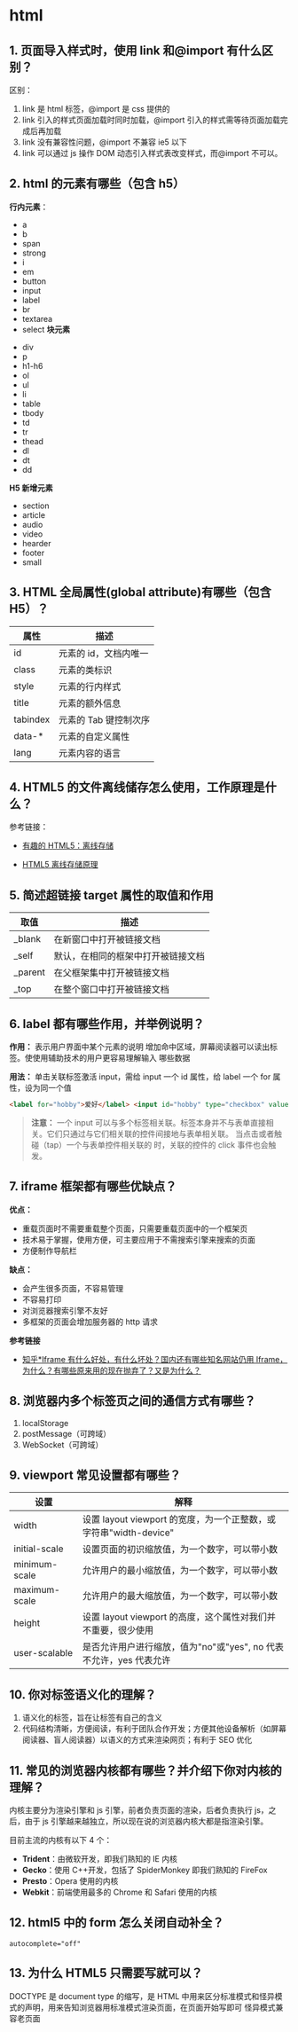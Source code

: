 # html

## 1. 页面导入样式时，使用 link 和@import 有什么区别？

区别：

1. link 是 html 标签，@import 是 css 提供的
2. link 引入的样式页面加载时同时加载，@import 引入的样式需等待页面加载完成后再加载
3. link 没有兼容性问题，@import 不兼容 ie5 以下
4. link 可以通过 js 操作 DOM 动态引入样式表改变样式，而@import 不可以。

## 2. html 的元素有哪些（包含 h5）

**行内元素**：

- a
- b
- span
- strong
- i
- em
- button
- input
- label
- br
- textarea
- select
  **块元素**

* div
* p
* h1-h6
* ol
* ul
* li
* table
* tbody
* td
* tr
* thead
* dl
* dt
* dd

**H5 新增元素**

- section
- article
- audio
- video
- hearder
- footer
- small

## 3. HTML 全局属性(global attribute)有哪些（包含 H5）？

| 属性     | 描述                  |
| -------- | --------------------- |
| id       | 元素的 id，文档内唯一 |
| class    | 元素的类标识          |
| style    | 元素的行内样式        |
| title    | 元素的额外信息        |
| tabindex | 元素的 Tab 键控制次序 |
| data-\*  | 元素的自定义属性      |
| lang     | 元素内容的语言        |

## 4. HTML5 的文件离线储存怎么使用，工作原理是什么？

参考链接：

- [有趣的 HTML5：离线存储](https://segmentfault.com/a/1190000000732617)

- [HTML5 离线存储原理](https://segmentfault.com/a/1190000006984353)

## 5. 简述超链接 target 属性的取值和作用

| 取值     | 描述                               |
| -------- | ---------------------------------- |
| \_blank  | 在新窗口中打开被链接文档           |
| \_self   | 默认，在相同的框架中打开被链接文档 |
| \_parent | 在父框架集中打开被链接文档         |
| \_top    | 在整个窗口中打开被链接文档         |

## 6. label 都有哪些作用，并举例说明？

**作用：**
表示用户界面中某个元素的说明
增加命中区域，屏幕阅读器可以读出标签。使使用辅助技术的用户更容易理解输入 哪些数据

**用法：**
单击关联标签激活 input，需给 input 一个 id 属性，给 label 一个 for 属性，设为同一个值

```html
<label for="hobby">爱好</label> <input id="hobby" type="checkbox" value="0" />
```

> **注意：** 一个 input 可以与多个标签相关联。标签本身并不与表单直接相关。它们只通过与它们相关联的控件间接地与表单相关联。
> 当点击或者触碰（tap）一个与表单控件相关联的 时，关联的控件的 click 事件也会触发。

## 7. iframe 框架都有哪些优缺点？

**优点：**

- 重载页面时不需要重载整个页面，只需要重载页面中的一个框架页
- 技术易于掌握，使用方便，可主要应用于不需搜索引擎来搜索的页面
- 方便制作导航栏

**缺点：**

- 会产生很多页面，不容易管理
- 不容易打印
- 对浏览器搜索引擎不友好
- 多框架的页面会增加服务器的 http 请求

**参考链接**

- [知乎\*Iframe 有什么好处，有什么坏处？国内还有哪些知名网站仍用 Iframe，为什么？有哪些原来用的现在抛弃了？又是为什么？](https://www.zhihu.com/question/20653055)

## 8. 浏览器内多个标签页之间的通信方式有哪些？

1. localStorage
2. postMessage（可跨域）
3. WebSocket（可跨域）

## 9. viewport 常见设置都有哪些？

| 设置          | 解释                                                               |
| ------------- | ------------------------------------------------------------------ |
| width         | 设置 layout viewport 的宽度，为一个正整数，或字符串"width-device"  |
| initial-scale | 设置页面的初识缩放值，为一个数字，可以带小数                       |
| minimum-scale | 允许用户的最小缩放值，为一个数字，可以带小数                       |
| maximum-scale | 允许用户的最大缩放值，为一个数字，可以带小数                       |
| height        | 设置 layout viewport 的高度，这个属性对我们并不重要，很少使用      |
| user-scalable | 是否允许用户进行缩放，值为"no"或"yes", no 代表不允许，yes 代表允许 |

## 10. 你对标签语义化的理解？

1. 语义化的标签，旨在让标签有自己的含义
2. 代码结构清晰，方便阅读，有利于团队合作开发；方便其他设备解析（如屏幕阅读器、盲人阅读器）以语义的方式来渲染网页；有利于 SEO 优化

## 11. 常见的浏览器内核都有哪些？并介绍下你对内核的理解？

内核主要分为渲染引擎和 js 引擎，前者负责页面的渲染，后者负责执行 js，之后，由于 js 引擎越来越独立，所以现在说的浏览器内核大都是指渲染引擎。

目前主流的内核有以下 4 个：

- **Trident**：由微软开发，即我们熟知的 IE 内核
- **Gecko**：使用 C++开发，包括了 SpiderMonkey 即我们熟知的 FireFox
- **Presto**：Opera 使用的内核
- **Webkit**：前端使用最多的 Chrome 和 Safari 使用的内核

## 12. html5 中的 form 怎么关闭自动补全？

`autocomplete="off"`

## 13. 为什么 HTML5 只需要写<!DOCTYPE HTML>就可以？

DOCTYPE 是 document type 的缩写，是 HTML 中用来区分标准模式和怪异模式的声明，用来告知浏览器用标准模式渲染页面，在页面开始写即可
怪异模式兼容老页面
